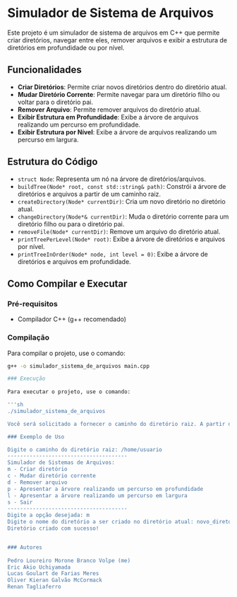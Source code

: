 # Simulador de Sistema de Arquivos

Este projeto é um simulador de sistema de arquivos em C++ que permite criar diretórios, navegar entre eles, remover arquivos e exibir a estrutura de diretórios em profundidade ou por nível.

## Funcionalidades

- **Criar Diretórios**: Permite criar novos diretórios dentro do diretório atual.
- **Mudar Diretório Corrente**: Permite navegar para um diretório filho ou voltar para o diretório pai.
- **Remover Arquivo**: Permite remover arquivos do diretório atual.
- **Exibir Estrutura em Profundidade**: Exibe a árvore de arquivos realizando um percurso em profundidade.
- **Exibir Estrutura por Nível**: Exibe a árvore de arquivos realizando um percurso em largura.

## Estrutura do Código

- `struct Node`: Representa um nó na árvore de diretórios/arquivos.
- `buildTree(Node* root, const std::string& path)`: Constrói a árvore de diretórios e arquivos a partir de um caminho raiz.
- `createDirectory(Node* currentDir)`: Cria um novo diretório no diretório atual.
- `changeDirectory(Node*& currentDir)`: Muda o diretório corrente para um diretório filho ou para o diretório pai.
- `removeFile(Node* currentDir)`: Remove um arquivo do diretório atual.
- `printTreePerLevel(Node* root)`: Exibe a árvore de diretórios e arquivos por nível.
- `printTreeInOrder(Node* node, int level = 0)`: Exibe a árvore de diretórios e arquivos em profundidade.

## Como Compilar e Executar

### Pré-requisitos

- Compilador C++ (g++ recomendado)

### Compilação

Para compilar o projeto, use o comando:

```sh
g++ -o simulador_sistema_de_arquivos main.cpp

### Execução 
  
Para executar o projeto, use o comando:

'''sh
./simulador_sistema_de_arquivos

Você será solicitado a fornecer o caminho do diretório raiz. A partir daí, pode usar o menu interativo para utilizar as funcionalidades do simulador.

### Exemplo de Uso

Digite o caminho do diretório raiz: /home/usuario
--------------------------------------
Simulador de Sistemas de Arquivos:
m - Criar diretório
c - Mudar diretório corrente
d - Remover arquivo
p - Apresentar a árvore realizando um percurso em profundidade
l - Apresentar a árvore realizando um percurso em largura
s - Sair
--------------------------------------
Digite a opção desejada: m
Digite o nome do diretório a ser criado no diretório atual: novo_diretorio
Diretório criado com sucesso!


### Autores
  
Pedro Loureiro Morone Branco Volpe (me)
Eric Akio Uchiyamada               
Lucas Goulart de Farias Meres       
Oliver Kieran Galvão McCormack     
Renan Tagliaferro
          
